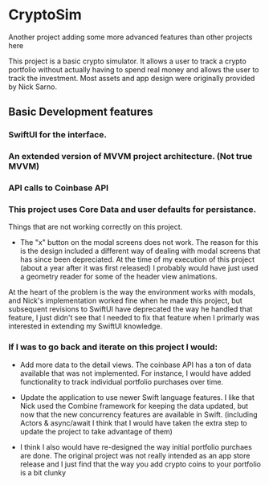 # CryptoSim
Another project adding some more advanced features than other projects here


This project is a basic crypto simulator.
It allows a user to track a crypto portfolio without actually having to spend real money and allows the user to track the investment.
Most assets and app design were originally provided by Nick Sarno.

## Basic Development features

### SwiftUI for the interface.
### An extended version of MVVM project architecture. (Not true MVVM)
### API calls to Coinbase API
### This project uses Core Data and user defaults for persistance.

Things that are not working correctly on this project.

  - The "x" button on the modal screens does not work.
  The reason for this is the design included a different way of dealing with modal screens that has since been depreciated.
  At the time of my execution of this project (about a year after it was first released) I probably would have just used a geometry reader for some of the header view animations.
  
  At the heart of the problem is the way the environment works with modals, and Nick's implementation worked fine when he made this project,
  but subsequent revisions to SwiftUI have deprecated the way he handled that feature, I just didn't see that I needed to fix that feature when
  I primarly was interested in extending my SwiftUI knowledge.

### If I was to go back and iterate on this project I would:

  - Add more data to the detail views. The coinbase API has a ton of data available that was not implemented.
  For instance, I would have added functionality to track individual portfolio purchases over time.
  
  - Update the application to use newer Swift language features.
  I like that Nick used the Combine framework for keeping the data updated, but now that the new concurrency features are available in Swift.
  (including Actors & async/await I think that I would have taken the extra step to update the project to take advantage of them)
  
  - I think I also would have re-designed the way initial portfolio purchaes are done.
  The original project was not really intended as an app store release and I just find that the way you add crypto coins to your portfolio is a bit clunky
  
  


